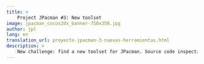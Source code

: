 ```yaml
---
title: >
    Project JPacman #3: New toolset
image: jpacman_cocos2dx_banner-750x350.jpg
author: jpl
lang: en
translation_url: proyecto-jpacman-3-nuevas-herramientas.html
description: >
    New challenge: find a new toolset for JPacman. Source code inspection, game engine alternatives and the integration of Cocos2d-x.
---
```

